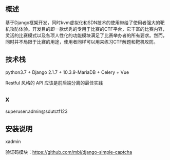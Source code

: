 ## 概述
基于Django框架开发，同时kvm虚拟化和SDN技术的使用带给了使用者强大的靶机攻防体验。开发目的即一款优秀的专用于比赛的CTF平台，它丰富的比赛内容，灵活的比赛模式以及各项人性化的功能模块满足了比赛举办者的所有要求。然而，同时并不局限于比赛的用途，使用者同样可以用来练习CTF解题和靶机攻防。
## 技术栈

python3.7 + Django 2.1.7 + 10.3.9-MariaDB + Celery + Vue

Restful 风格的 API 应该是前后端分离的最佳实践






## x
superuser:admin@sdutctf123


## 安装说明
xadmin 

验证码模块：https://github.com/mbi/django-simple-captcha